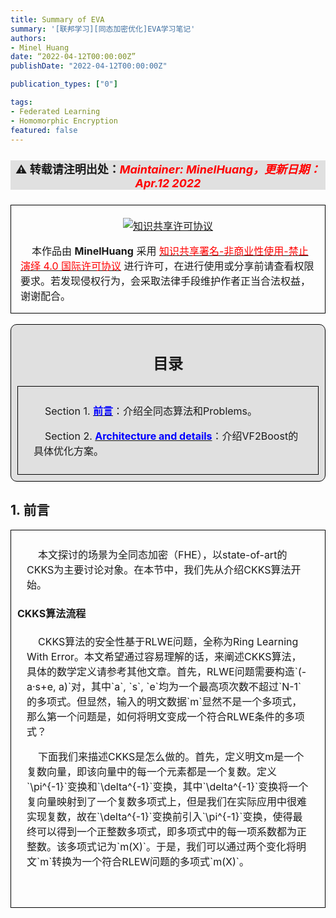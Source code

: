 ```yaml
---
title: Summary of EVA
summary: '[联邦学习][同态加密优化]EVA学习笔记'
authors:
- Minel Huang
date: “2022-04-12T00:00:00Z”
publishDate: "2022-04-12T00:00:00Z"

publication_types: ["0"]

tags: 
- Federated Learning
- Homomorphic Encryption
featured: false
---
```

<head>
<style>
    img{margin-left: 20px; margin-right: 20px;}
    #table th{text-align:center;}
    #table td{text-align:center;}
    p{margin-left: 15px; margin-right: 15px;}
    .div_catalogue{padding: 10px 10px; font-size: 16px; background-color: #E0E0E0; word-spacing:0px;  border:1px solid black; border-radius: 10px;}
    .div_licence{font-size: 16px; word-spacing:0px; border:1px solid black;}
    .div_learning_post{font-size: 16px; word-spacing:0px;}
    .div_indicate_source{font-size: 18px; word-spacing:0px; background-color: #E0E0E0;}
    .div_learning_post_boder{padding: 10px 10px; font-size: 16px; word-spacing:0px;  border:1px solid black;}
</style>
<!--支持网页公式显示-->    
<script type="text/javascript" src="https://cdn.mathjax.org/mathjax/latest/MathJax.js?config=AM_HTMLorMML-full"></script>
</head>

<body>

<div align="center" class="div_indicate_source">
  <h4>⚠ 转载请注明出处：<font color="red"><i>Maintainer: MinelHuang，更新日期：Apr.12 2022</i></font></h4>
  <div align="left">
  <font size="2px">
  </font>
  </div>
</div>

<div class="div_licence">
  <br>
  <div align="center">
      <a rel="license" href="http://creativecommons.org/licenses/by-nc-nd/4.0/"><img alt="知识共享许可协议" style="border-width:0; margin-left: 20px; margin-right: 20px;" src="https://i.creativecommons.org/l/by-nc-nd/4.0/88x31.png" /></a>
  </div>
  <p>
  &nbsp;&nbsp;&nbsp;&nbsp;本<span xmlns:dct="http://purl.org/dc/terms/" href="http://purl.org/dc/dcmitype/Text" rel="dct:type">作品</span>由 <span xmlns:cc="http://creativecommons.org/ns#" property="cc:attributionName"><b>MinelHuang</b></span> 采用 <a rel="license" href="http://creativecommons.org/licenses/by-nc-nd/4.0/"><font color="red">知识共享署名-非商业性使用-禁止演绎 4.0 国际许可协议</font></a> 进行许可，在进行使用或分享前请查看权限要求。若发现侵权行为，会采取法律手段维护作者正当合法权益，谢谢配合。
  </p>
</div>

<br>

<div class="div_catalogue">
  <div align="center">
    <h2> 目录 </h2>
    <p>
  </div>
  <div class="div_learning_post_boder">
    <p>
    &nbsp;&nbsp;&nbsp;&nbsp;Section 1. <a href="#section1"><font color="blue"><b>前言</b></font></a>：介绍全同态算法和Problems。
    <p>
    &nbsp;&nbsp;&nbsp;&nbsp;Section 2. <a href="#section2"><font color="blue"><b>Architecture and details</b></font></a>：介绍VF2Boost的具体优化方案。
  </div>
</div>

<h2><a name="section1">1. 前言</a></h2>
<div class="div_learning_post_boder">
  <p>
  &nbsp;&nbsp;&nbsp;&nbsp;本文探讨的场景为全同态加密（FHE），以state-of-art的CKKS为主要讨论对象。在本节中，我们先从介绍CKKS算法开始。<br>
  <h4>CKKS算法流程</h4>
  <p>
  &nbsp;&nbsp;&nbsp;&nbsp;CKKS算法的安全性基于RLWE问题，全称为Ring Learning With Error。本文希望通过容易理解的话，来阐述CKKS算法，具体的数学定义请参考其他文章。首先，RLWE问题需要构造`(-a·s+e, a)`对，其中`a`, `s`, `e`均为一个最高项次数不超过`N-1`的多项式。但显然，输入的明文数据`m`显然不是一个多项式，那么第一个问题是，如何将明文变成一个符合RLWE条件的多项式？<br>
  <p>
  &nbsp;&nbsp;&nbsp;&nbsp;下面我们来描述CKKS是怎么做的。首先，定义明文m是一个复数向量，即该向量中的每一个元素都是一个复数。定义`\pi^{-1}`变换和`\delta^{-1}`变换，其中`\delta^{-1}`变换将一个复向量映射到了一个复数多项式上，但是我们在实际应用中很难实现复数，故在`\delta^{-1}`变换前引入`\pi^{-1}`变换，使得最终可以得到一个正整数多项式，即多项式中的每一项系数都为正整数。该多项式记为`m(X)`。于是，我们可以通过两个变化将明文`m`转换为一个符合RLEW问题的多项式`m(X)`。<br>
  <p>
  &nbsp;&nbsp;&nbsp;&nbsp;
</div>
